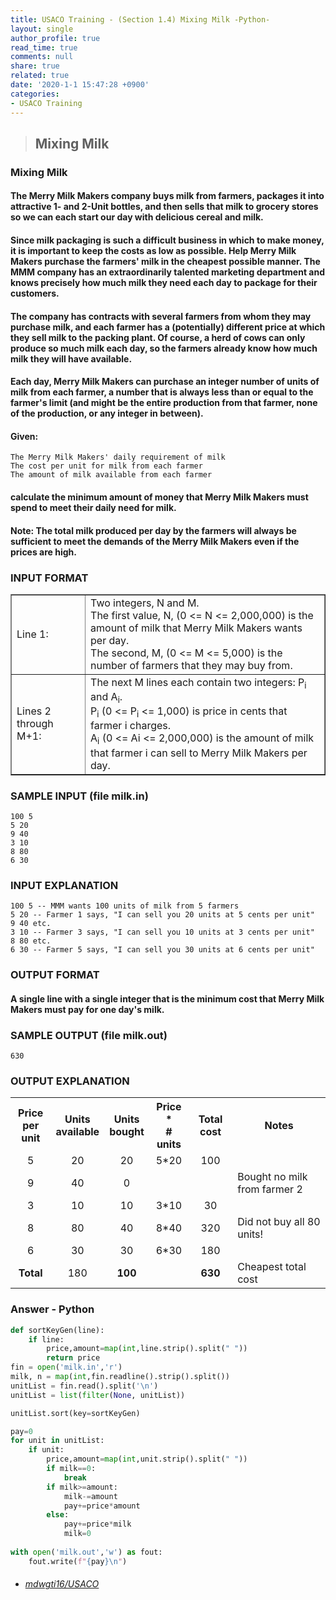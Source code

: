 ```yaml
---
title: USACO Training - (Section 1.4) Mixing Milk -Python-
layout: single
author_profile: true
read_time: true
comments: null
share: true
related: true
date: '2020-1-1 15:47:28 +0900'
categories:
- USACO Training
---
```


> ## Mixing Milk

### Mixing Milk
#### The Merry Milk Makers company buys milk from farmers, packages it into attractive 1- and 2-Unit bottles, and then sells that milk to grocery stores so we can each start our day with delicious cereal and milk.

#### Since milk packaging is such a difficult business in which to make money, it is important to keep the costs as low as possible. Help Merry Milk Makers purchase the farmers' milk in the cheapest possible manner. The MMM company has an extraordinarily talented marketing department and knows precisely how much milk they need each day to package for their customers.

#### The company has contracts with several farmers from whom they may purchase milk, and each farmer has a (potentially) different price at which they sell milk to the packing plant. Of course, a herd of cows can only produce so much milk each day, so the farmers already know how much milk they will have available.

#### Each day, Merry Milk Makers can purchase an integer number of units of milk from each farmer, a number that is always less than or equal to the farmer's limit (and might be the entire production from that farmer, none of the production, or any integer in between).

#### Given:
	The Merry Milk Makers' daily requirement of milk
	The cost per unit for milk from each farmer
	The amount of milk available from each farmer

#### calculate the minimum amount of money that Merry Milk Makers must spend to meet their daily need for milk.

#### Note: The total milk produced per day by the farmers will always be sufficient to meet the demands of the Merry Milk Makers even if the prices are high.


### INPUT FORMAT

<table border="1">
<tbody><tr> <td> Line 1: </td> <td> Two integers, N and M.
<br>The first value, N,  (0 &lt;= N &lt;=
2,000,000) is the amount of milk that Merry Milk Makers wants per day.
<br>The second, M, (0 &lt;= M &lt;= 5,000) is the number of farmers
that they may buy from.
<br>
</td>
</tr><tr> <td> Lines 2 through M+1: </td> <td> The next M lines each contain
two integers: P<sub>i</sub> and A<sub>i</sub>. <br> P<sub>i</sub> (0 &lt;= P<sub>i</sub> &lt;= 1,000) is price in
cents that farmer i charges.<br>  A<sub>i</sub> (0 &lt;= Ai &lt;= 2,000,000) is the amount
of milk that farmer i can sell to Merry Milk Makers per day.
</td>
</tr></tbody></table>


### SAMPLE INPUT (file milk.in)
	100 5
	5 20
	9 40
	3 10
	8 80
	6 30
	
###	INPUT EXPLANATION
	100 5 -- MMM wants 100 units of milk from 5 farmers
	5 20 -- Farmer 1 says, "I can sell you 20 units at 5 cents per unit"
	9 40 etc.
	3 10 -- Farmer 3 says, "I can sell you 10 units at 3 cents per unit"
	8 80 etc.
	6 30 -- Farmer 5 says, "I can sell you 30 units at 6 cents per unit"
	
### OUTPUT FORMAT

#### A single line with a single integer that is the minimum cost that Merry Milk Makers must pay for one day's milk.

### SAMPLE OUTPUT (file milk.out)
	630
	
### OUTPUT EXPLANATION

<table cellspacing="5">
<tbody><tr> <th>Price<br>per unit
     </th><th>Units<br>available
     </th><th>Units<br>bought
     </th><th>Price *<br># units
     </th><th>Total cost
     </th><th>Notes
</th></tr>

<tr><td align="center">5</td>  <td align="center">20</td>  <td align="center">20</td> <td align="center">5*20</td> <td align="center">100</td></tr>
<tr><td align="center">9</td>  <td align="center">40</td>  <td align="center">0</td>
        <td></td> <td></td> <td>Bought no milk from farmer 2</td></tr>
<tr><td align="center">3</td>  <td align="center">10</td>  <td align="center">10</td> <td align="center">3*10</td> <td align="center"> 30</td></tr>
<tr><td align="center">8</td>  <td align="center">80</td>  <td align="center">40</td> <td align="center">8*40</td> <td align="center">320</td> <td>Did not buy all 80 units!</td></tr>
<tr><td align="center">6</td>  <td align="center">30</td>  <td align="center">30</td> <td align="center">6*30</td> <td align="center">180</td></tr>
<tr><td align="center"><b>Total</b></td><td align="center">180</td> 
                <td align="center"><b>100</b></td> <td></td> <td align="center"><b>630</b></td> <td>Cheapest total cost</td></tr>
</tbody></table>


		
### Answer - Python
```python
def sortKeyGen(line):
	if line:
		price,amount=map(int,line.strip().split(" "))
		return price
fin = open('milk.in','r')
milk, n = map(int,fin.readline().strip().split())
unitList = fin.read().split('\n')
unitList = list(filter(None, unitList))

unitList.sort(key=sortKeyGen)

pay=0
for unit in unitList:
	if unit:
		price,amount=map(int,unit.strip().split(" "))
		if milk==0:
			break
		if milk>=amount:
			milk-=amount
			pay+=price*amount
		else:
			pay+=price*milk
			milk=0
        
with open('milk.out','w') as fout:
	fout.write(f"{pay}\n")
```

* ###### [mdwgti16/USACO]

[mdwgti16/USACO]: https://github.com/mdwgti16/USACO/tree/master/USACO/Chapter%201/Section%201.4